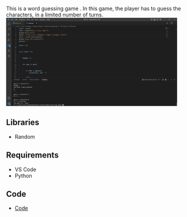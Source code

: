 This is a word guessing game . In this game, the player has to guess the characters, in a limited number of turns.
<img src="data/Screenshot 2023-03-02 192432.png" height="240" >










## Libraries
* Random


## Requirements
* VS Code
* Python

## Code 

* [Code](code/main.py)
